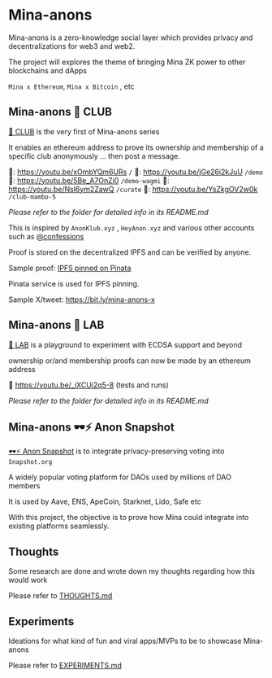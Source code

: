 # Mina-anons

Mina-anons is a zero-knowledge social layer which provides privacy and decentralizations for web3 and web2.

The project will explores the theme of bringing Mina ZK power to other blockchains and dApps

`Mina x Ethereum`, `Mina x Bitcoin` , etc

## Mina-anons 🎊 CLUB

[🎊 CLUB](club) is the very first of Mina-anons series

It enables an ethereum address to prove its ownership and membership of a specific club anonymously ...
then post a message.

🎥: https://youtu.be/xOmbYQm6URs `/`
🎥: https://youtu.be/jGe26i2kJuU `/demo`
🎥: https://youtu.be/5Be_A7OnZi0 `/demo-wagmi`
🎥: https://youtu.be/Nsl6ym2ZawQ `/curate`
🎥: https://youtu.be/YsZkgOV2w0k `/club-mambo-5`

_Please refer to the folder for detailed info in its README.md_

This is inspired by `AnonKlub.xyz` , `HeyAnon.xyz` and various other  accounts such as [@confessions](https://twitter.com/coinfessions)

Proof is stored on the decentralized IPFS and can be verified by anyone.

Sample proof: [IPFS pinned on Pinata](https://apricot-odd-wallaby-508.mypinata.cloud/ipfs/bafkreigpehz6ozqdgnhc74a32yhjzd73356zbcd6wefpzmcmd4sjm3nsim)

Pinata service is used for IPFS pinning.

Sample X/tweet: https://bit.ly/mina-anons-x

## Mina-anons 🔬 LAB

[🔬 LAB](lab) is a playground to experiment with ECDSA support and beyond

ownership or/and membership proofs can now be made by an ethereum address

🎥 https://youtu.be/_iXCUi2q5-8 (tests and runs)

_Please refer to the folder for detailed info in its README.md_

## Mina-anons 🕶⚡ Anon Snapshot
[🕶⚡ Anon Snapshot](anon-snapshot) is to integrate privacy-preserving voting into `Snapshot.org`

A widely popular voting platform for DAOs used by millions of DAO members

It is used by Aave, ENS, ApeCoin, Starknet, Lido, Safe etc

With this project, the objective is to prove how Mina could integrate into existing platforms seamlessly.

## Thoughts

Some research are done and wrote down my thoughts regarding how this would work

Please refer to [THOUGHTS.md](THOUGHTS.md)

## Experiments

Ideations for what kind of fun and viral apps/MVPs to be to showcase Mina-anons

Please refer to [EXPERIMENTS.md](EXPERIMENTS.md)